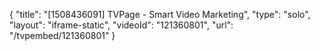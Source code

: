 {
    "title": "[1508436091] TVPage - Smart Video Marketing",
    "type": "solo",
    "layout": "iframe-static",
    "videoId": "121360801",
    "url": "\/tvpembed\/121360801"
}